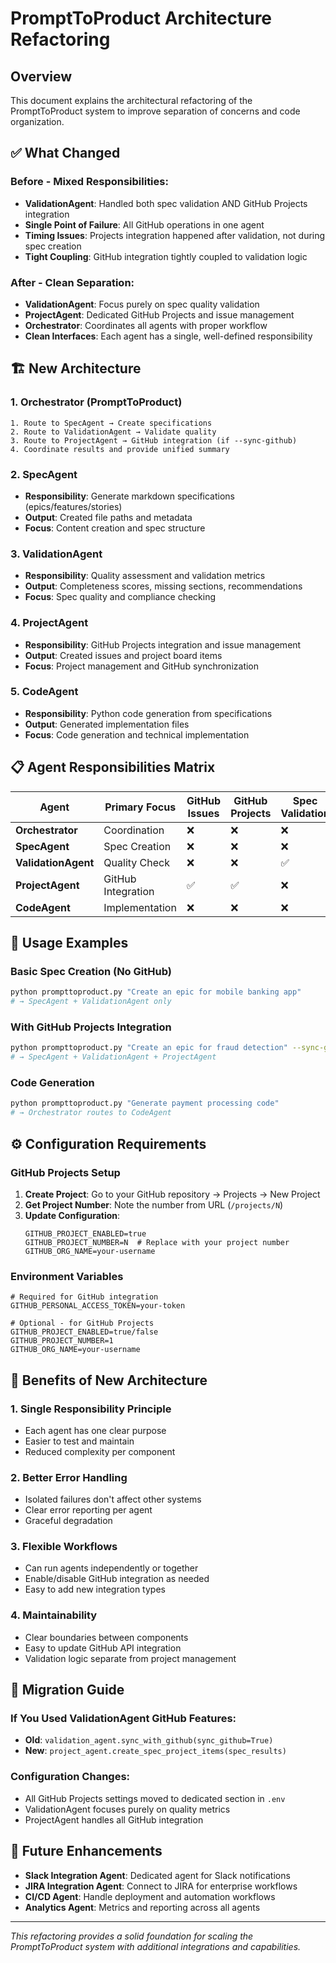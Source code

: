 # PromptToProduct Architecture Refactoring

## Overview
This document explains the architectural refactoring of the PromptToProduct system to improve separation of concerns and code organization.

## ✅ **What Changed**

### **Before - Mixed Responsibilities:**
- **ValidationAgent**: Handled both spec validation AND GitHub Projects integration
- **Single Point of Failure**: All GitHub operations in one agent
- **Timing Issues**: Projects integration happened after validation, not during spec creation
- **Tight Coupling**: GitHub integration tightly coupled to validation logic

### **After - Clean Separation:**
- **ValidationAgent**: Focus purely on spec quality validation
- **ProjectAgent**: Dedicated GitHub Projects and issue management
- **Orchestrator**: Coordinates all agents with proper workflow
- **Clean Interfaces**: Each agent has a single, well-defined responsibility

## 🏗 **New Architecture**

### **1. Orchestrator (PromptToProduct)**
```
1. Route to SpecAgent → Create specifications
2. Route to ValidationAgent → Validate quality 
3. Route to ProjectAgent → GitHub integration (if --sync-github)
4. Coordinate results and provide unified summary
```

### **2. SpecAgent**
- **Responsibility**: Generate markdown specifications (epics/features/stories)
- **Output**: Created file paths and metadata
- **Focus**: Content creation and spec structure

### **3. ValidationAgent** 
- **Responsibility**: Quality assessment and validation metrics
- **Output**: Completeness scores, missing sections, recommendations
- **Focus**: Spec quality and compliance checking

### **4. ProjectAgent** 
- **Responsibility**: GitHub Projects integration and issue management
- **Output**: Created issues and project board items
- **Focus**: Project management and GitHub synchronization

### **5. CodeAgent**
- **Responsibility**: Python code generation from specifications
- **Output**: Generated implementation files
- **Focus**: Code generation and technical implementation

## 📋 **Agent Responsibilities Matrix**

| Agent | Primary Focus | GitHub Issues | GitHub Projects | Spec Validation | Code Generation |
|-------|---------------|---------------|-----------------|-----------------|-----------------|
| **Orchestrator** | Coordination | ❌ | ❌ | ❌ | ❌ |
| **SpecAgent** | Spec Creation | ❌ | ❌ | ❌ | ❌ |
| **ValidationAgent** | Quality Check | ❌ | ❌ | ✅ | ❌ |
| **ProjectAgent** | GitHub Integration | ✅ | ✅ | ❌ | ❌ |
| **CodeAgent** | Implementation | ❌ | ❌ | ❌ | ✅ |

## 🔧 **Usage Examples**

### **Basic Spec Creation (No GitHub)**
```bash
python prompttoproduct.py "Create an epic for mobile banking app"
# → SpecAgent + ValidationAgent only
```

### **With GitHub Projects Integration**
```bash
python prompttoproduct.py "Create an epic for fraud detection" --sync-github
# → SpecAgent + ValidationAgent + ProjectAgent
```

### **Code Generation**
```bash
python prompttoproduct.py "Generate payment processing code" 
# → Orchestrator routes to CodeAgent
```

## ⚙️ **Configuration Requirements**

### **GitHub Projects Setup**
1. **Create Project**: Go to your GitHub repository → Projects → New Project
2. **Get Project Number**: Note the number from URL (`/projects/N`)
3. **Update Configuration**:
   ```env
   GITHUB_PROJECT_ENABLED=true
   GITHUB_PROJECT_NUMBER=N  # Replace with your project number
   GITHUB_ORG_NAME=your-username
   ```

### **Environment Variables**
```env
# Required for GitHub integration
GITHUB_PERSONAL_ACCESS_TOKEN=your-token

# Optional - for GitHub Projects
GITHUB_PROJECT_ENABLED=true/false
GITHUB_PROJECT_NUMBER=1
GITHUB_ORG_NAME=your-username
```

## 🎯 **Benefits of New Architecture**

### **1. Single Responsibility Principle**
- Each agent has one clear purpose
- Easier to test and maintain
- Reduced complexity per component

### **2. Better Error Handling**
- Isolated failures don't affect other systems
- Clear error reporting per agent
- Graceful degradation

### **3. Flexible Workflows**
- Can run agents independently or together
- Enable/disable GitHub integration as needed
- Easy to add new integration types

### **4. Maintainability**
- Clear boundaries between components
- Easy to update GitHub API integration
- Validation logic separate from project management

## 🔄 **Migration Guide**

### **If You Used ValidationAgent GitHub Features:**
- **Old**: `validation_agent.sync_with_github(sync_github=True)`
- **New**: `project_agent.create_spec_project_items(spec_results)`

### **Configuration Changes:**
- All GitHub Projects settings moved to dedicated section in `.env`
- ValidationAgent focuses purely on quality metrics
- ProjectAgent handles all GitHub integration

## 🚀 **Future Enhancements**
- **Slack Integration Agent**: Dedicated agent for Slack notifications
- **JIRA Integration Agent**: Connect to JIRA for enterprise workflows  
- **CI/CD Agent**: Handle deployment and automation workflows
- **Analytics Agent**: Metrics and reporting across all agents

---

*This refactoring provides a solid foundation for scaling the PromptToProduct system with additional integrations and capabilities.*